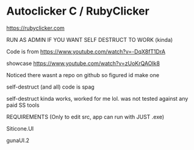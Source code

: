 # Autoclicker C / RubyClicker
https://rubyclicker.com

RUN AS ADMIN IF YOU WANT SELF DESTRUCT TO WORK (kinda)

Code is from https://www.youtube.com/watch?v=-DqX8fT1DrA

showcase https://www.youtube.com/watch?v=zUoKrQAOIk8

Noticed there wasnt a repo on github so figured id make one

self-destruct (and all) code is spag

self-destruct kinda works, worked for me lol. was not tested against any paid SS tools 

REQUIREMENTS (Only to edit src, app can run with JUST .exe)

Siticone.UI 

gunaUI.2
